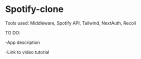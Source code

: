 # Spotify-clone
Tools used: Middleware, Spotify API, Tailwind, NextAuth, Recoil

TO DO: 

-App description

-Link to video tutorial
